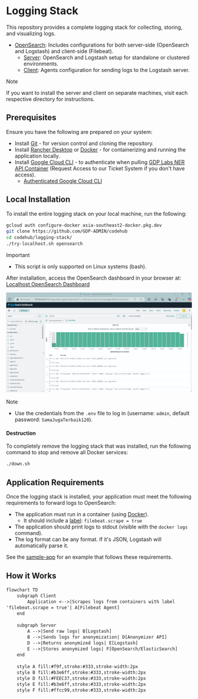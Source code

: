 # Logging Stack

This repository provides a complete logging stack for collecting, storing, and visualizing logs.

- [OpenSearch](opensearch/): Includes configurations for both server-side (OpenSearch and Logstash) and client-side (Filebeat).
  - [Server](opensearch/server/): OpenSearch and Logstash setup for standalone or clustered environments.
  - [Client](opensearch/client/): Agents configuration for sending logs to the Logstash server.

> [!NOTE]
> 
> If you want to install the server and client on separate machines, visit each respective directory for instructions.

## Prerequisites

Ensure you have the following are prepared on your system:

- Install [Git](https://git-scm.com/downloads) - for version control and cloning the repository.
- Install [Rancher Desktop](https://rancherdesktop.io/) or [Docker](https://docs.docker.com/engine/install/) - for containerizing and running the application locally.
- Install [Google Cloud CLI](https://cloud.google.com/sdk/docs/install) - to authenticate when pulling [GDP Labs NER API Container](https://console.cloud.google.com/artifacts/docker/gdp-labs/asia-southeast2/projects/gdplabs-ner-api%2Fgdplabs-ner-api?project=gdp-labs) (Request Access to our Ticket System if you don't have access).
  - [Authenticated Google Cloud CLI](https://cloud.google.com/sdk/docs/authorizing#auth-login)

## Local Installation

To install the entire logging stack on your local machine, run the following:

```bash
gcloud auth configure-docker asia-southeast2-docker.pkg.dev
git clone https://github.com/GDP-ADMIN/codehub
cd codehub/logging-stack/
./try-localhost.sh opensearch
```

> [!IMPORTANT]
>
> - This script is only supported on Linux systems (bash).

After installation, access the OpenSearch dashboard in your browser at: [Localhost OpenSearch Dashboard](http://localhost:5601/app/data-explorer/discover#?_a=(discover:(columns:!(message,type),isDirty:!f,sort:!()),metadata:(indexPattern:f3827230-8c41-11ef-a956-ef74ddfb0248,view:discover))&_g=(filters:!(),refreshInterval:(pause:!t,value:0),time:(from:now-15m,to:now))&_q=(filters:!(('$state':(store:appState),meta:(alias:!n,disabled:!f,index:f3827230-8c41-11ef-a956-ef74ddfb0248,key:type,negate:!f,params:(query:log-generator),type:phrase),query:(match_phrase:(type:log-generator)))),query:(language:kuery,query:'')))

<p align="center">
  <img src="docs/opensearch_dashboard.png"></img>
</p>

> [!NOTE]
> 
> - Use the credentials from the `.env` file to log in (username: `admin`, default password: `SamaJugaTerbaik120`).

#### Destruction

To completely remove the logging stack that was installed, run the following command to stop and remove all Docker services:

```bash
./down.sh
```

## Application Requirements

Once the logging stack is installed, your application must meet the following requirements to forward logs to OpenSearch:

- The application must run in a container (using [Docker](https://docs.docker.com/engine/install/)).
  - It should include a [label](https://docs.docker.com/engine/manage-resources/labels/): `filebeat.scrape = true`
- The application should print logs to stdout (visible with the `docker logs` command).
- The log format can be any format. If it's JSON, Logstash will automatically parse it.

See the [sample-app](sample-app/) for an example that follows these requirements.

## How it Works

```mermaid
flowchart TD
    subgraph Client
        Application <-->|Scrapes logs from containers with label 'filebeat.scrape = true'| A[Filebeat Agent]
    end

    subgraph Server
        A -->|Send raw logs| B[Logstash]
        B -->|Sends logs for anonymization| D[Anonymizer API]
        D -->|Returns anonymized logs| E[Logstash]
        E -->|Stores anonymized logs| F[OpenSearch/ElasticSearch]
    end

    style A fill:#f9f,stroke:#333,stroke-width:2px
    style B fill:#b3e6ff,stroke:#333,stroke-width:2px
    style D fill:#FEEC37,stroke:#333,stroke-width:2px
    style E fill:#b3e6ff,stroke:#333,stroke-width:2px
    style F fill:#ffcc99,stroke:#333,stroke-width:2px
```
